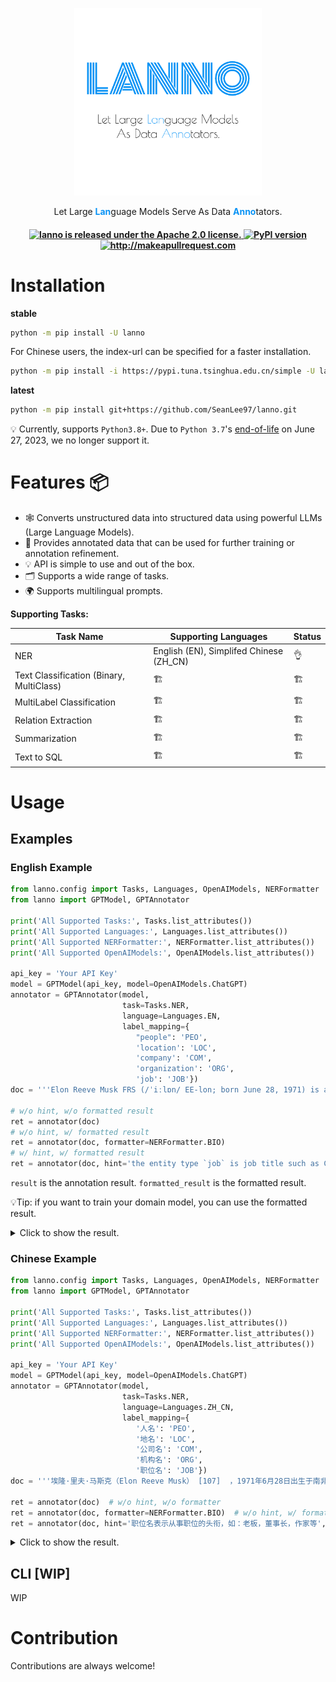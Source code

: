 <p align='center'><img src='docs/LANNO-LOGO.png' style='width: 300px; height: 3 00px'/></p>

<p align='center'>Let Large <strong style='color: #0a93f5'>Lan</strong>guage Models Serve As Data <strong style='color: #0a93f5'>Anno</strong>tators.</p>


 <h4 align="center">
  <a href="https://github.com/SeanLee97/lanno/blob/main/LICENSE">
    <img src="https://img.shields.io/badge/License-Apache_2.0-blue.svg" alt="lanno is released under the Apache 2.0 license." />
  </a>
  <a href="https://pypi.org/project/lanno/">
    <img src="https://badge.fury.io/py/lanno.svg" alt="PyPI version" />
  </a>
  <a href="http://makeapullrequest.com">
    <img src="https://img.shields.io/badge/PRs-welcome-brightgreen.svg?style=flat-square" alt="http://makeapullrequest.com" />
  </a>
</h4>

# Installation

**stable**
```bash
python -m pip install -U lanno
```

For Chinese users, the index-url can be specified for a faster installation.

```bash
python -m pip install -i https://pypi.tuna.tsinghua.edu.cn/simple -U lanno
```

**latest**
```bash
python -m pip install git+https://github.com/SeanLee97/lanno.git
```

💡 Currently, supports `Python3.8+`. Due to `Python 3.7`'s [end-of-life](https://endoflife.date/python) on June 27, 2023, we no longer support it.

# Features 📦

- 🕸 Converts unstructured data into structured data using powerful LLMs (Large Language Models).
- 📑 Provides annotated data that can be used for further training or annotation refinement.
- 💡 API is simple to use and out of the box.
- 🗂️ Supports a wide range of tasks.
- 🌍 Supports multilingual prompts.


**Supporting Tasks:**

| Task Name                 | Supporting Languages                       | Status |
|---------------------------|-----------------------------------------|--------|
| NER                       | English (EN), Simplifed Chinese (ZH_CN) |    👌   |
| Text Classification (Binary, MultiClass)       |                 🏗️                        |    🏗️    |
| MultiLabel Classification |                   🏗️                      |   🏗️     |
| Relation Extraction       |                    🏗️                     |    🏗️    |
| Summarization       |                   🏗️                      |    🏗️    |
| Text to SQL       |                   🏗️                      |    🏗️    |


# Usage

## Examples

### English Example

```python
from lanno.config import Tasks, Languages, OpenAIModels, NERFormatter
from lanno import GPTModel, GPTAnnotator

print('All Supported Tasks:', Tasks.list_attributes())
print('All Supported Languages:', Languages.list_attributes())
print('All Supported NERFormatter:', NERFormatter.list_attributes())
print('All Supported OpenAIModels:', OpenAIModels.list_attributes())

api_key = 'Your API Key'
model = GPTModel(api_key, model=OpenAIModels.ChatGPT)
annotator = GPTAnnotator(model,
                         task=Tasks.NER,
                         language=Languages.EN,
                         label_mapping={
                            "people": 'PEO',
                            'location': 'LOC',
                            'company': 'COM',
                            'organization': 'ORG',
                            'job': 'JOB'})
doc = '''Elon Reeve Musk FRS (/ˈiːlɒn/ EE-lon; born June 28, 1971) is a business magnate and investor. He is the founder, CEO and chief engineer of SpaceX; angel investor, CEO and product architect of Tesla, Inc.; owner and CEO of Twitter, Inc.; founder of The Boring Company; co-founder of Neuralink and OpenAI; and president of the philanthropic Musk Foundation. '''

# w/o hint, w/o formatted result
ret = annotator(doc)
# w/o hint, w/ formatted result
ret = annotator(doc, formatter=NERFormatter.BIO)
# w/ hint, w/ formatted result
ret = annotator(doc, hint='the entity type `job` is job title such as CEO, founder, boss.', formatter=NERFormatter.BIO)  
```

`result` is the annotation result. `formatted_result` is the formatted result. 

💡Tip: if you want to train your domain model, you can use the formatted result.
 
<details>
<summary>Click to show the result.</summary>

```json
{
  "prompt": "You are a NER (Named-entity recognition) system, please help me with the NER task.\nTask: extract the entities and corresponding entity types from a given sentence.\nOnly support 5 entity types, including: people, location, company, organization, job.\n\nExplanation and examples: the entity type `job` is job title such as CEO, founder, boss.\n\nOutput format: (entity, entity_type).\n\nFollowing is the given sentence: Elon Reeve Musk FRS (/ˈiːlɒn/ EE-lon; born June 28, 1971) is a business magnate and investor. He is the founder, CEO and chief engineer of SpaceX; angel investor, CEO and product architect of Tesla, Inc.; owner and CEO of Twitter, Inc.; founder of The Boring Company; co-founder of Neuralink and OpenAI; and president of the philanthropic Musk Foundation. \nOutput:",
  "response": "\n\n(\"Elon Reeve Musk\", \"people\"), (\"SpaceX\", \"company\"), (\"Tesla, Inc.\", \"company\"), (\"Twitter, Inc.\", \"company\"), (\"The Boring Company\", \"company\"), (\"Neuralink\", \"organization\"), (\"OpenAI\", \"organization\"), (\"philanthropic Musk Foundation\", \"organization\"), (\"founder\", \"job\"), (\"CEO\", \"job\"), (\"chief engineer\", \"job\"), (\"angel investor\", \"job\"), (\"product architect\", \"job\"), (\"owner\", \"job\"), (\"president\", \"job\")",
  "role": "assistant",
  "prompt_tokens": 195,
  "completion_tokens": 116,
  "total_tokens": 311,
  "taken_time": 4.7953,
  "text": "Elon Reeve Musk FRS (/ˈiːlɒn/ EE-lon; born June 28, 1971) is a business magnate and investor. He is the founder, CEO and chief engineer of SpaceX; angel investor, CEO and product architect of Tesla, Inc.; owner and CEO of Twitter, Inc.; founder of The Boring Company; co-founder of Neuralink and OpenAI; and president of the philanthropic Musk Foundation. ",
  "result": [
    [
      0,
      15,
      "Elon Reeve Musk",
      "PEO"
    ],
    [
      104,
      111,
      "founder",
      "JOB"
    ],
    [
      113,
      116,
      "CEO",
      "JOB"
    ],
    [
      121,
      135,
      "chief engineer",
      "JOB"
    ],
    [
      139,
      145,
      "SpaceX",
      "COM"
    ],
    [
      147,
      161,
      "angel investor",
      "JOB"
    ],
    [
      163,
      166,
      "CEO",
      "JOB"
    ],
    [
      171,
      188,
      "product architect",
      "JOB"
    ],
    [
      192,
      203,
      "Tesla, Inc.",
      "COM"
    ],
    [
      205,
      210,
      "owner",
      "JOB"
    ],
    [
      215,
      218,
      "CEO",
      "JOB"
    ],
    [
      222,
      235,
      "Twitter, Inc.",
      "COM"
    ],
    [
      237,
      244,
      "founder",
      "JOB"
    ],
    [
      248,
      266,
      "The Boring Company",
      "COM"
    ],
    [
      271,
      278,
      "founder",
      "JOB"
    ],
    [
      282,
      291,
      "Neuralink",
      "ORG"
    ],
    [
      296,
      302,
      "OpenAI",
      "ORG"
    ],
    [
      308,
      317,
      "president",
      "JOB"
    ],
    [
      325,
      354,
      "philanthropic Musk Foundation",
      "ORG"
    ]
  ],
  "formatted_result": "E\tB-PEO\nl\tI-PEO\no\tI-PEO\nn\tI-PEO\n \tI-PEO\nR\tI-PEO\ne\tI-PEO\ne\tI-PEO\nv\tI-PEO\ne\tI-PEO\n \tI-PEO\nM\tI-PEO\nu\tI-PEO\ns\tI-PEO\nk\tI-PEO\n \tO\nF\tO\nR\tO\nS\tO\n \tO\n(\tO\n/\tO\nˈ\tO\ni\tO\nː\tO\nl\tO\nɒ\tO\nn\tO\n/\tO\n \tO\nE\tO\nE\tO\n-\tO\nl\tO\no\tO\nn\tO\n;\tO\n \tO\nb\tO\no\tO\nr\tO\nn\tO\n \tO\nJ\tO\nu\tO\nn\tO\ne\tO\n \tO\n2\tO\n8\tO\n,\tO\n \tO\n1\tO\n9\tO\n7\tO\n1\tO\n)\tO\n \tO\ni\tO\ns\tO\n \tO\na\tO\n \tO\nb\tO\nu\tO\ns\tO\ni\tO\nn\tO\ne\tO\ns\tO\ns\tO\n \tO\nm\tO\na\tO\ng\tO\nn\tO\na\tO\nt\tO\ne\tO\n \tO\na\tO\nn\tO\nd\tO\n \tO\ni\tO\nn\tO\nv\tO\ne\tO\ns\tO\nt\tO\no\tO\nr\tO\n.\tO\n \tO\nH\tO\ne\tO\n \tO\ni\tO\ns\tO\n \tO\nt\tO\nh\tO\ne\tO\n \tO\nf\tB-JOB\no\tI-JOB\nu\tI-JOB\nn\tI-JOB\nd\tI-JOB\ne\tI-JOB\nr\tI-JOB\n,\tO\n \tO\nC\tB-JOB\nE\tI-JOB\nO\tI-JOB\n \tO\na\tO\nn\tO\nd\tO\n \tO\nc\tB-JOB\nh\tI-JOB\ni\tI-JOB\ne\tI-JOB\nf\tI-JOB\n \tI-JOB\ne\tI-JOB\nn\tI-JOB\ng\tI-JOB\ni\tI-JOB\nn\tI-JOB\ne\tI-JOB\ne\tI-JOB\nr\tI-JOB\n \tO\no\tO\nf\tO\n \tO\nS\tB-COM\np\tI-COM\na\tI-COM\nc\tI-COM\ne\tI-COM\nX\tI-COM\n;\tO\n \tO\na\tB-JOB\nn\tI-JOB\ng\tI-JOB\ne\tI-JOB\nl\tI-JOB\n \tI-JOB\ni\tI-JOB\nn\tI-JOB\nv\tI-JOB\ne\tI-JOB\ns\tI-JOB\nt\tI-JOB\no\tI-JOB\nr\tI-JOB\n,\tO\n \tO\nC\tB-JOB\nE\tI-JOB\nO\tI-JOB\n \tO\na\tO\nn\tO\nd\tO\n \tO\np\tB-JOB\nr\tI-JOB\no\tI-JOB\nd\tI-JOB\nu\tI-JOB\nc\tI-JOB\nt\tI-JOB\n \tI-JOB\na\tI-JOB\nr\tI-JOB\nc\tI-JOB\nh\tI-JOB\ni\tI-JOB\nt\tI-JOB\ne\tI-JOB\nc\tI-JOB\nt\tI-JOB\n \tO\no\tO\nf\tO\n \tO\nT\tB-COM\ne\tI-COM\ns\tI-COM\nl\tI-COM\na\tI-COM\n,\tI-COM\n \tI-COM\nI\tI-COM\nn\tI-COM\nc\tI-COM\n.\tI-COM\n;\tO\n \tO\no\tB-JOB\nw\tI-JOB\nn\tI-JOB\ne\tI-JOB\nr\tI-JOB\n \tO\na\tO\nn\tO\nd\tO\n \tO\nC\tB-JOB\nE\tI-JOB\nO\tI-JOB\n \tO\no\tO\nf\tO\n \tO\nT\tB-COM\nw\tI-COM\ni\tI-COM\nt\tI-COM\nt\tI-COM\ne\tI-COM\nr\tI-COM\n,\tI-COM\n \tI-COM\nI\tI-COM\nn\tI-COM\nc\tI-COM\n.\tI-COM\n;\tO\n \tO\nf\tB-JOB\no\tI-JOB\nu\tI-JOB\nn\tI-JOB\nd\tI-JOB\ne\tI-JOB\nr\tI-JOB\n \tO\no\tO\nf\tO\n \tO\nT\tB-COM\nh\tI-COM\ne\tI-COM\n \tI-COM\nB\tI-COM\no\tI-COM\nr\tI-COM\ni\tI-COM\nn\tI-COM\ng\tI-COM\n \tI-COM\nC\tI-COM\no\tI-COM\nm\tI-COM\np\tI-COM\na\tI-COM\nn\tI-COM\ny\tI-COM\n;\tO\n \tO\nc\tO\no\tO\n-\tO\nf\tB-JOB\no\tI-JOB\nu\tI-JOB\nn\tI-JOB\nd\tI-JOB\ne\tI-JOB\nr\tI-JOB\n \tO\no\tO\nf\tO\n \tO\nN\tB-ORG\ne\tI-ORG\nu\tI-ORG\nr\tI-ORG\na\tI-ORG\nl\tI-ORG\ni\tI-ORG\nn\tI-ORG\nk\tI-ORG\n \tO\na\tO\nn\tO\nd\tO\n \tO\nO\tB-ORG\np\tI-ORG\ne\tI-ORG\nn\tI-ORG\nA\tI-ORG\nI\tI-ORG\n;\tO\n \tO\na\tO\nn\tO\nd\tO\n \tO\np\tB-JOB\nr\tI-JOB\ne\tI-JOB\ns\tI-JOB\ni\tI-JOB\nd\tI-JOB\ne\tI-JOB\nn\tI-JOB\nt\tI-JOB\n \tO\no\tO\nf\tO\n \tO\nt\tO\nh\tO\ne\tO\n \tO\np\tB-ORG\nh\tI-ORG\ni\tI-ORG\nl\tI-ORG\na\tI-ORG\nn\tI-ORG\nt\tI-ORG\nh\tI-ORG\nr\tI-ORG\no\tI-ORG\np\tI-ORG\ni\tI-ORG\nc\tI-ORG\n \tI-ORG\nM\tI-ORG\nu\tI-ORG\ns\tI-ORG\nk\tI-ORG\n \tI-ORG\nF\tI-ORG\no\tI-ORG\nu\tI-ORG\nn\tI-ORG\nd\tI-ORG\na\tI-ORG\nt\tI-ORG\ni\tI-ORG\no\tI-ORG\nn\tI-ORG\n.\tO\n \tO"
}
```
</details>

### Chinese Example

```python
from lanno.config import Tasks, Languages, OpenAIModels, NERFormatter
from lanno import GPTModel, GPTAnnotator

print('All Supported Tasks:', Tasks.list_attributes())
print('All Supported Languages:', Languages.list_attributes())
print('All Supported NERFormatter:', NERFormatter.list_attributes())
print('All Supported OpenAIModels:', OpenAIModels.list_attributes())

api_key = 'Your API Key'
model = GPTModel(api_key, model=OpenAIModels.ChatGPT)
annotator = GPTAnnotator(model,
                         task=Tasks.NER,
                         language=Languages.ZH_CN,
                         label_mapping={
                            '人名': 'PEO',
                            '地名': 'LOC',
                            '公司名': 'COM',
                            '机构名': 'ORG',
                            '职位名': 'JOB'})
doc = '''埃隆·里夫·马斯克（Elon Reeve Musk） [107]  ，1971年6月28日出生于南非的行政首都比勒陀利亚，企业家、工程师、慈善家、美国国家工程院院士。他同时兼具南非、加拿大和美国三重国籍。埃隆·马斯克本科毕业于宾夕法尼亚大学，获经济学和物理学双学位。1995年至2002年，马斯克与合伙人先后办了三家公司，分别是在线内容出版软件“Zip2”、电子支付“X.com”和“PayPal”。'''

ret = annotator(doc)  # w/o hint, w/o formatter
ret = annotator(doc, formatter=NERFormatter.BIO)  # w/o hint, w/ formatter
ret = annotator(doc, hint='职位名表示从事职位的头衔，如：老板，董事长，作家等', formatter=NERFormatter.BIO)  # w/o hint, w/ formatter
```

<details>
<summary>Click to show the result.</summary>

```json
{
  "prompt": "你是一个 NER 系统，请帮我完成中文 NER 任务。\n任务要求如下：找到句子中的实体，并返回实体及实体类型。\n支持的实体类型仅限5类：人名、地名、公司名、机构名、职位名。\n\n解释及示例：职位名表示从事职位的头衔，如：老板，董事长，作家等\n\n输出格式要求：(实体, 实体类型)。\n\n以下是输入句子：埃隆·里夫·马斯克（Elon Reeve Musk） [107]  ，1971年6月28日出生于南非的行政首都比勒陀利亚，企业家、工程师、慈善家、美国国家工程院院士。他同时兼具南非、加拿大和美国三重国籍。埃隆·马斯克本科毕业于宾夕法尼亚大学，获经济学和物理学双学位。1995年至2002年，马斯克与合伙人先后办了三家公司，分别是在线内容出版软件“Zip2”、电子支付“X.com”和“PayPal”。\n输出：",
  "response": "('埃隆·里夫·马斯克', '人名')\n('南非', '地名')\n('比勒陀利亚', '地名')\n('宾夕法尼亚大学', '机构名')\n('Zip2', '公司名')\n('X.com', '公司名')\n('PayPal', '公司名')",
  "role": "assistant",
  "prompt_tokens": 340,
  "completion_tokens": 87,
  "total_tokens": 427,
  "taken_time": 3.10425,
  "text": "埃隆·里夫·马斯克（Elon Reeve Musk） [107]  ，1971年6月28日出生于南非的行政首都比勒陀利亚，企业家、工程师、慈善家、美国国家工程院院士。他同时兼具南非、加拿大和美国三重国籍。埃隆·马斯克本科毕业于宾夕法尼亚大学，获经济学和物理学双学位。1995年至2002年，马斯克与合伙人先后办了三家公司，分别是在线内容出版软件“Zip2”、电子支付“X.com”和“PayPal”。",
  "result": [
    [
      0,
      9,
      "埃隆·里夫·马斯克",
      "PEO"
    ],
    [
      48,
      50,
      "南非",
      "LOC"
    ],
    [
      55,
      60,
      "比勒陀利亚",
      "LOC"
    ],
    [
      88,
      90,
      "南非",
      "LOC"
    ],
    [
      113,
      120,
      "宾夕法尼亚大学",
      "ORG"
    ],
    [
      173,
      177,
      "Zip2",
      "COM"
    ],
    [
      184,
      189,
      "X.com",
      "COM"
    ],
    [
      192,
      198,
      "PayPal",
      "COM"
    ]
  ],
  "formatted_result": "埃\tB-PEO\n隆\tI-PEO\n·\tI-PEO\n里\tI-PEO\n夫\tI-PEO\n·\tI-PEO\n马\tI-PEO\n斯\tI-PEO\n克\tI-PEO\n（\tO\nE\tO\nl\tO\no\tO\nn\tO\n \tO\nR\tO\ne\tO\ne\tO\nv\tO\ne\tO\n \tO\nM\tO\nu\tO\ns\tO\nk\tO\n）\tO\n \tO\n[\tO\n1\tO\n0\tO\n7\tO\n]\tO\n \tO\n \tO\n，\tO\n1\tO\n9\tO\n7\tO\n1\tO\n年\tO\n6\tO\n月\tO\n2\tO\n8\tO\n日\tO\n出\tO\n生\tO\n于\tO\n南\tB-LOC\n非\tI-LOC\n的\tO\n行\tO\n政\tO\n首\tO\n都\tO\n比\tB-LOC\n勒\tI-LOC\n陀\tI-LOC\n利\tI-LOC\n亚\tI-LOC\n，\tO\n企\tO\n业\tO\n家\tO\n、\tO\n工\tO\n程\tO\n师\tO\n、\tO\n慈\tO\n善\tO\n家\tO\n、\tO\n美\tO\n国\tO\n国\tO\n家\tO\n工\tO\n程\tO\n院\tO\n院\tO\n士\tO\n。\tO\n他\tO\n同\tO\n时\tO\n兼\tO\n具\tO\n南\tB-LOC\n非\tI-LOC\n、\tO\n加\tO\n拿\tO\n大\tO\n和\tO\n美\tO\n国\tO\n三\tO\n重\tO\n国\tO\n籍\tO\n。\tO\n埃\tO\n隆\tO\n·\tO\n马\tO\n斯\tO\n克\tO\n本\tO\n科\tO\n毕\tO\n业\tO\n于\tO\n宾\tB-ORG\n夕\tI-ORG\n法\tI-ORG\n尼\tI-ORG\n亚\tI-ORG\n大\tI-ORG\n学\tI-ORG\n，\tO\n获\tO\n经\tO\n济\tO\n学\tO\n和\tO\n物\tO\n理\tO\n学\tO\n双\tO\n学\tO\n位\tO\n。\tO\n1\tO\n9\tO\n9\tO\n5\tO\n年\tO\n至\tO\n2\tO\n0\tO\n0\tO\n2\tO\n年\tO\n，\tO\n马\tO\n斯\tO\n克\tO\n与\tO\n合\tO\n伙\tO\n人\tO\n先\tO\n后\tO\n办\tO\n了\tO\n三\tO\n家\tO\n公\tO\n司\tO\n，\tO\n分\tO\n别\tO\n是\tO\n在\tO\n线\tO\n内\tO\n容\tO\n出\tO\n版\tO\n软\tO\n件\tO\n“\tO\nZ\tB-COM\ni\tI-COM\np\tI-COM\n2\tI-COM\n”\tO\n、\tO\n电\tO\n子\tO\n支\tO\n付\tO\n“\tO\nX\tB-COM\n.\tI-COM\nc\tI-COM\no\tI-COM\nm\tI-COM\n”\tO\n和\tO\n“\tO\nP\tB-COM\na\tI-COM\ny\tI-COM\nP\tI-COM\na\tI-COM\nl\tI-COM\n”\tO\n。\tO"
}
```
</details>


## CLI [WIP]
WIP

# Contribution
Contributions are always welcome!

